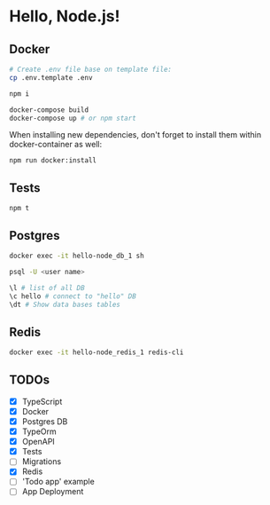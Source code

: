 # Hello, Node.js!

## Docker

```Bash
# Create .env file base on template file:
cp .env.template .env

npm i

docker-compose build
docker-compose up # or npm start
```

When installing new dependencies, don't forget to install them within docker-container as well:

```
npm run docker:install
```

## Tests

```
npm t
```

## Postgres

```Bash
docker exec -it hello-node_db_1 sh

psql -U <user name>

\l # list of all DB
\c hello # connect to "hello" DB
\dt # Show data bases tables
```

## Redis

```Bash
docker exec -it hello-node_redis_1 redis-cli
```

## TODOs

- [x] TypeScript
- [x] Docker
- [x] Postgres DB
- [x] TypeOrm
- [x] OpenAPI
- [x] Tests
- [ ] Migrations
- [x] Redis
- [ ] 'Todo app' example
- [ ] App Deployment
